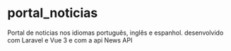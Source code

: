# portal_noticias
Portal de noticias nos idiomas português, inglês e espanhol. desenvolvido com Laravel e Vue  3 e com a api News API
